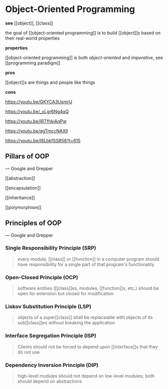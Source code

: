 # Object-Oriented Programming

**see** [[object]], [[class]]

the goal of [[object-oriented programming]] is to build [[object]]s based on their real-world properties

**properties**

[[object-oriented programming]] is both _object-oriented_ and _imperative_, see [[programming paradigm]]

**pros**

[[object]]s are things and people like things

**cons**

<https://youtu.be/GKYCA3UsmrU>

<https://youtu.be/_xLgr6Ng4qQ>

<https://youtu.be/IRTfhkiAqPw>

<https://youtu.be/agTmccNAXlI>

<https://youtu.be/I8LbkfSSR58?t=615>

## Pillars of OOP

&mdash; Google and Grepper

[[abstraction]]

[[encapsulation]]

[[inheritance]]

[[polymorphism]]

## Principles of OOP

&mdash; Google and Grepper

### Single Responsibility Principle (SRP)

> every module, [[class]] or [[function]] in a computer program should have responsibility for a single part of that program's functionality

### Open-Closed Principle (OCP)

> software entities ([[class]]es, modules, [[function]]s, etc.) should be open for extension but closed for modification

### Liskov Substitution Principle (LSP)

> objects of a super[[class]] shall be replaceable with objects of its sub[[class]]es without breaking the application

### Interface Segregation Principle (ISP)

> Clients should not be forced to depend upon [[interface]]s that they do not use

### Dependency Inversion Principle (DIP)

> high-level modules should not depend on low-level modules; both should depend on abstractions
